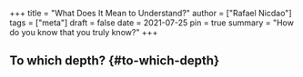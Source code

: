 +++
title = "What Does It Mean to Understand?"
author = ["Rafael Nicdao"]
tags = ["meta"]
draft = false
date = 2021-07-25
pin = true
summary = "How do you know that you truly know?"
+++

## To which depth? {#to-which-depth}
